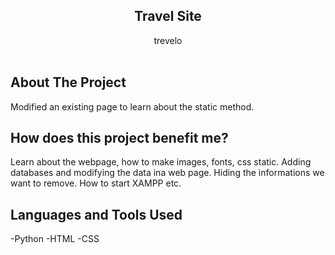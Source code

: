 <p align="center">
  <h2 align="center">Travel Site</h2>
  <p align="center">
   trevelo 
    <br/>
    <br/>
  </p>
</p>



## About The Project
Modified an existing page to learn about the static method.



## How does this project benefit me?
Learn about the webpage, how to make images, fonts, css static. Adding databases and modifying the data ina web page. Hiding the informations we want to remove. How to start  XAMPP etc.

## Languages and Tools Used
-Python 
-HTML
-CSS

